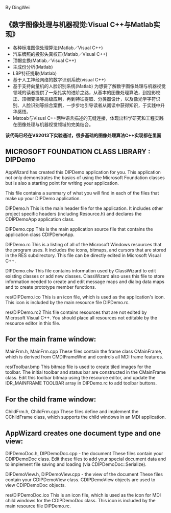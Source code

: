 By DingWei
## 《数字图像处理与机器视觉:Visual C++与Matlab实现》

- 各种标准图像处理算法(Matlab／Visual C++) 
- 汽车牌照的投影失真校正(Matlab／Visual C++) 
- 顶帽变换(Matlab／Visual C++) 
- 主成份分析(Matlab) 
- LBP特征提取(Matlab) 
- 基于人工神经网络的数字识别系统(visual C++) 
- 基于支持向量机的人脸识别系统(Matlab) 为想要了解数字图像处理与机器视觉领域的读者提供了一条扎实的进阶之路，从基本的图像处理算法，到投影校正、顶帽变换等高级应用，再到特征提取、分类器设计，以及像光学字符识别、人脸识别等综合案例，一步步地引导读者从阅读中获得知识，于实践中升华感悟。
- Matoab与Visusl C++两种语言描述的无缝连接，体现出科学研究和工程实践在图像处理与机器视觉领域的完美结合。

**该代码已经在VS2013下实验通过，很多基础的图像处理算法C++实现都在里面**
## MICROSOFT FOUNDATION CLASS LIBRARY : DIPDemo

AppWizard has created this DIPDemo application for you.  This application
not only demonstrates the basics of using the Microsoft Foundation classes
but is also a starting point for writing your application.

This file contains a summary of what you will find in each of the files that
make up your DIPDemo application.

>
DIPDemo.h
    This is the main header file for the application.  It includes other
    project specific headers (including Resource.h) and declares the
    CDIPDemoApp application class.

DIPDemo.cpp
    This is the main application source file that contains the application
    class CDIPDemoApp.

DIPDemo.rc
    This is a listing of all of the Microsoft Windows resources that the
    program uses.  It includes the icons, bitmaps, and cursors that are stored
    in the RES subdirectory.  This file can be directly edited in Microsoft
	Visual C++.

DIPDemo.clw
    This file contains information used by ClassWizard to edit existing
    classes or add new classes.  ClassWizard also uses this file to store
    information needed to create and edit message maps and dialog data
    maps and to create prototype member functions.

res\DIPDemo.ico
    This is an icon file, which is used as the application's icon.  This
    icon is included by the main resource file DIPDemo.rc.

res\DIPDemo.rc2
    This file contains resources that are not edited by Microsoft 
	Visual C++.  You should place all resources not editable by
	the resource editor in this file.

## For the main frame window:

>
MainFrm.h, MainFrm.cpp
    These files contain the frame class CMainFrame, which is derived from
    CMDIFrameWnd and controls all MDI frame features.

res\Toolbar.bmp
    This bitmap file is used to create tiled images for the toolbar.
    The initial toolbar and status bar are constructed in the CMainFrame
    class. Edit this toolbar bitmap using the resource editor, and
    update the IDR_MAINFRAME TOOLBAR array in DIPDemo.rc to add
    toolbar buttons.

## For the child frame window:
>
ChildFrm.h, ChildFrm.cpp
    These files define and implement the CChildFrame class, which
    supports the child windows in an MDI application.


## AppWizard creates one document type and one view:
>
DIPDemoDoc.h, DIPDemoDoc.cpp - the document
    These files contain your CDIPDemoDoc class.  Edit these files to
    add your special document data and to implement file saving and loading
    (via CDIPDemoDoc::Serialize).

DIPDemoView.h, DIPDemoView.cpp - the view of the document
    These files contain your CDIPDemoView class.
    CDIPDemoView objects are used to view CDIPDemoDoc objects.

res\DIPDemoDoc.ico
    This is an icon file, which is used as the icon for MDI child windows
    for the CDIPDemoDoc class.  This icon is included by the main
    resource file DIPDemo.rc.


